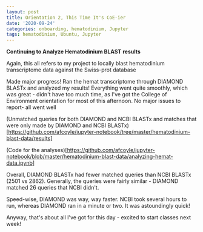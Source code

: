 ```yaml
---
layout: post
title: Orientation 2, This Time It's CoE-ier
date: '2020-09-24'
categories: onboarding, hematodinium, Jupyter
tags: hematodinium, Ubuntu, Jupyter
---
```


**Continuing to Analyze Hematodinium BLAST results**

Again, this all refers to my project to locally blast hematodinium transcriptome data against the Swiss-prot database 

Made major progress! Ran the hemat transcriptome through DIAMOND BLASTx and analyzed my results! Everything went quite smoothly, which was great - didn't have too much time, as I've got the College of Environment orientation for most of this afternoon. No major issues to report- all went well

(Unmatched queries for both DIAMOND and NCBI BLASTx and matches that were only made by DIAMOND and NCBI BLASTx)[https://github.com/afcoyle/jupyter-notebook/tree/master/hematodinium-blast-data/results]

(Code for the analyses)[https://github.com/afcoyle/jupyter-notebook/blob/master/hematodinium-blast-data/analyzing-hemat-data.ipynb]

Overall, DIAMOND BLASTx had fewer matched queries than NCBI BLASTx (2501 vs 2862). Generally, the queries were fairly similar - DIAMOND matched 26 queries that NCBI didn't.

Speed-wise, DIAMOND was way, way faster. NCBI took several hours to run, whereas DIAMOND ran in a minute or two. It was astoundingly quick! 

Anyway, that's about all I've got for this day - excited to start classes next week!